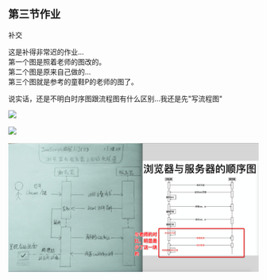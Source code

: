 ## 第三节作业
补交

这是补得非常迟的作业...  
第一个图是照着老师的图改的。  
第二个图是原来自己做的...  
第三个图就是参考的童鞋P的老师的图了。


说实话，还是不明白时序图跟流程图有什么区别...我还是先"写流程图"


![](https://raw.githubusercontent.com/wiki/ifoundu/getting-started-with-javascript/huangBiLing1.png)

![](https://raw.githubusercontent.com/wiki/ifoundu/getting-started-with-javascript/huangBiling2.png)


![](https://github.com/xugy0926/getting-started-with-javascript/blob/master/homework/lesson3/chenyanxing.png)






